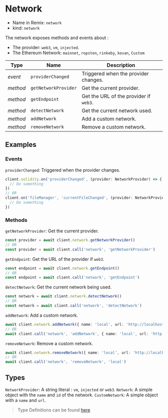 # Network

- Name in Remix: `network`
- kind: `network`

The network exposes methods and events about : 
- The provider: `web3`, `vm`, `injected`.
- The Ethereum Network: `mainnet`, `ropsten`, `rinkeby`, `kovan`, `Custom`


|Type     |Name                 |Description
|---------|---------------------|--
|_event_  |`providerChanged`    |Triggered when the provider changes.
|_method_ |`getNetworkProvider` |Get the current provider.
|_method_ |`getEndpoint`        |Get the URL of the provider if `web3`.
|_method_ |`detectNetwork`      |Get the current network used.
|_method_ |`addNetwork`         |Add a custom network.
|_method_ |`removeNetwork`      |Remove a custom network.

## Examples

### Events
`providerChanged`: Triggered when the provider changes.
```typescript
client.solidity.on('providerChanged', (provider: NetworkProvider) => {
  // Do something
})
// OR
client.on('fileManager', 'currentFileChanged', (provider: NetworkProvider) => {
  // Do something
})
```

### Methods
`getNetworkProvider`: Get the current provider.
```typescript
const provider = await client.network.getNetworkProvider()
// OR
const provider = await client.call('network', 'getNetworkProvider')
```

`getEndpoint`: Get the URL of the provider if `web3`.
```typescript
const endpoint = await client.network.getEndpoint()
// OR
const endpoint = await client.call('network', 'getEndpoint')
```

`detectNetwork`: Get the current network being used.
```typescript
const network = await client.network.detectNetwork()
// OR
const network = await client.call('network', 'detectNetwork')
```

`addNetwork`: Add a custom network.
```typescript
await client.network.addNetwork({ name: 'local', url: 'http://localhost:8586' })
// OR
await client.call('network', 'addNetwork', { name: 'local', url: 'http://localhost:8586' })
```

`removeNetwork`: Remove a custom network.
```typescript
await client.network.removeNetwork({ name: 'local', url: 'http://localhost:8586' })
// OR
await client.call('network', 'removeNetwork', 'local')
```

## Types
`NetworkProvider`: A string literal : `vm`, `injected` or `web3`.
`Network`: A simple object with the `name` and `id` of the network.
`CustomNetwork`: A simple object with a `name` and `url`.

> Type Definitions can be found [here](../src/lib/network/type.ts)